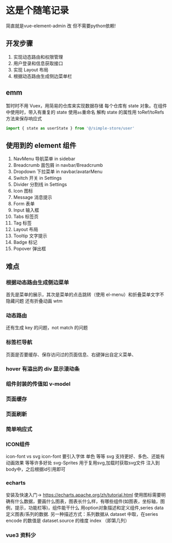 # 这是个随笔记录
简直就是vue-element-admin 改
但不需要python依赖!
## 开发步骤

1. 实现动态路由和权限管理
2. 用户登录和信息获取接口
3. 实现 Layout 布局
4. 根据动态路由生成侧边菜单栏

## emm

暂时时不用 Vuex，用简易的仓库来实现数据存储
每个仓库有 state 对象。在组件中使用时，带入有重复的 state 使用`as`重命名
解构 state 的属性用 toRef/toRefs 方法来保存响应式

```js
import { state as userState } from '@/simple-store/user'
```

## 使用到的 element 组件

1. NavMenu 导航菜单 in sidebar
2. Breadcrumb 面包屑 in navbar/Breadcrumb
3. Dropdown 下拉菜单 in navbar/avatarMenu
4. Switch 开关   in Settings
5. Divider 分割线 in Settings
6. Icon 图标
7. Message 消息提示
8. Form 表单
9. Input 输入框
10. Tabs 标签页
11. Tag 标签
12. Layout 布局
13. Tooltip 文字提示
14. Badge 标记
15. Popover 弹出框
## 难点

### 根据动态路由生成侧边菜单

首先是菜单的展示，其次是菜单的点击跳转（使用 el-menu）和折叠菜单文字不隐藏问题 还有折叠动画 wtm

### 动态路由

还有生成 key 的问题，not match 的问题

### 标签栏导航

页面是否要缓存、保存访问过的页面信息、右键弹出自定义菜单、

### hover 有溢出的 div 显示滚动条

### 组件封装的传值如 v-model

### 页面缓存

### 页面刷新


### 简单响应式

### ICON组件
icon-font vs svg
icon-font 要引入字体 单色 等等
svg 支持更好、多色、还能有动画效果 等等许多好处
svg-Sprites 用于复用svg,加载时获取svg文件 注入到body中，之后根据id引用即可

### echarts
安装及快速入门-> https://echarts.apache.org/zh/tutorial.html
使用图标需要明确有什么数据，要画什么图表，图表长什么样，有哪些组件(如图表，坐标轴，图例，提示，功能栏等)，组件能干什么
用option对象描述和定义组件,series data 定义图表/系列的数据.
另一种描述方式：系列数据从 dataset 中取，在series encode 的数值是 dataset.source 的维度 index （即第几列）
### vue3 资料少
